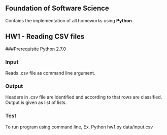 ## Foundation of Software Science
Contains the implementation of all homeworks using **Python**.

## HW1 - Reading CSV files
###Prerequisite
Python 2.7.0
### Input
Reads .csv file as command line argument.
### Output
Headers in .csv file are identified and according to that rows are classified. Output is given as list of lists.
### Test
To run program using command line,
Ex. Python hw1.py data/input.csv
